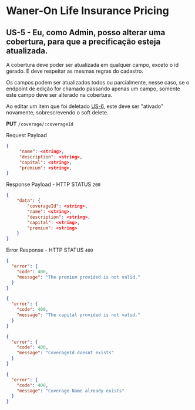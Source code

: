 # Waner-On Life Insurance Pricing

## US-5 - Eu, como Admin, posso alterar uma cobertura, para que a precificação esteja atualizada.

A cobertura deve poder ser atualizada em qualquer campo, exceto o id gerado. E deve respeitar as mesmas regras do cadastro.

Os campos podem ser atualizados todos ou parcialmente, nesse caso, se o endpoint de edição for chamado passando apenas um campo, somente este campo deve ser alterado na cobertura.

Ao editar um item que foi deletado [US-6](./us-6-remove-coverage.md), este deve ser "ativado" novamente, sobrescrevendo o soft delete.

**PUT** `/coverage/:coverageId`

Request Payload

```json
{
	 "name": <string>,
     "description": <string>,
     "capital": <string>,
     "premium": <string>,
}
```

Response Payload - HTTP STATUS `200`

```json
{
    "data": {
        "coverageId": <string>,
        "name": <string>,
        "description": <string>,
        "capital": <string>,
        "premium": <string>
    }
}
```

Error Response - HTTP STATUS `400`

```json
{
  "error": {
    "code": 400,
    "message": "The premium provided is not valid."
  }
}
```

```json
{
  "error": {
    "code": 400,
    "message": "The capital provided is not valid."
  }
}
```

```json
{
  "error": {
    "code": 400,
    "message": "CoverageId doesnt exists"
  }
}
```

```json
{
  "error": {
    "code": 400,
    "message": "Coverage Name already exists"
  }
}
```
